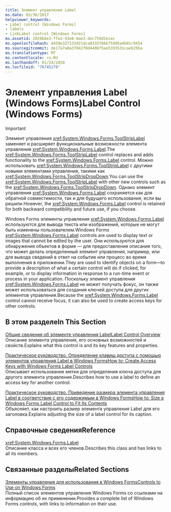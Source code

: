 ```yaml
---
title: Элемент управления Label
ms.date: 03/30/2017
helpviewer_keywords:
- Label control [Windows Forms]
- labels
- LinkLabel control [Windows Forms]
ms.assetid: 2028bbe3-ffe2-43e8-8ae3-dec759d2ecec
ms.openlocfilehash: 8450e32f131921dca0335f66b75905a4b01c9454
ms.sourcegitcommit: de17a7a0a37042f0d4406f5ae5393531caeb25ba
ms.translationtype: MT
ms.contentlocale: ru-RU
ms.lasthandoff: 01/24/2020
ms.locfileid: "76745278"
---
```

# <a name="label-control-windows-forms"></a><span data-ttu-id="e78b3-102">Элемент управления Label (Windows Forms)</span><span class="sxs-lookup"><span data-stu-id="e78b3-102">Label Control (Windows Forms)</span></span>
> [!IMPORTANT]
> <span data-ttu-id="e78b3-103">Элемент управления <xref:System.Windows.Forms.ToolStripLabel> заменяет и расширяет функциональные возможности элемента управления <xref:System.Windows.Forms.Label>.</span><span class="sxs-lookup"><span data-stu-id="e78b3-103">The <xref:System.Windows.Forms.ToolStripLabel> control replaces and adds functionality to the <xref:System.Windows.Forms.Label> control.</span></span> <span data-ttu-id="e78b3-104">Можно использовать <xref:System.Windows.Forms.ToolStripLabel> с другими новыми элементами управления, такими как <xref:System.Windows.Forms.ToolStripDropDown>.</span><span class="sxs-lookup"><span data-stu-id="e78b3-104">You can use the <xref:System.Windows.Forms.ToolStripLabel> with other new controls such as the <xref:System.Windows.Forms.ToolStripDropDown>.</span></span> <span data-ttu-id="e78b3-105">Однако элемент управления <xref:System.Windows.Forms.Label> сохраняется как для обратной совместимости, так и для будущего использования, если вы решили.</span><span class="sxs-lookup"><span data-stu-id="e78b3-105">However, the <xref:System.Windows.Forms.Label> control is retained for both backward compatibility and future use, if you choose.</span></span>  
  
 <span data-ttu-id="e78b3-106">Windows Forms элементы управления <xref:System.Windows.Forms.Label> используются для вывода текста или изображений, которые не могут быть изменены пользователем.</span><span class="sxs-lookup"><span data-stu-id="e78b3-106">Windows Forms <xref:System.Windows.Forms.Label> controls are used to display text or images that cannot be edited by the user.</span></span> <span data-ttu-id="e78b3-107">Они используются для обнаружения объектов в форме — для предоставления описания того, что может делать определенный элемент управления, например, или для вывода сведений в ответ на событие или процесс во время выполнения в приложении.</span><span class="sxs-lookup"><span data-stu-id="e78b3-107">They are used to identify objects on a form—to provide a description of what a certain control will do if clicked, for example, or to display information in response to a run-time event or process in your application.</span></span> <span data-ttu-id="e78b3-108">Поскольку элемент управления <xref:System.Windows.Forms.Label> не может получать фокус, он также может использоваться для создания ключей доступа для других элементов управления.</span><span class="sxs-lookup"><span data-stu-id="e78b3-108">Because the <xref:System.Windows.Forms.Label> control cannot receive focus, it can also be used to create access keys for other controls.</span></span>  
  
## <a name="in-this-section"></a><span data-ttu-id="e78b3-109">В этом разделе</span><span class="sxs-lookup"><span data-stu-id="e78b3-109">In This Section</span></span>  
 [<span data-ttu-id="e78b3-110">Общие сведения об элементе управления Label</span><span class="sxs-lookup"><span data-stu-id="e78b3-110">Label Control Overview</span></span>](label-control-overview-windows-forms.md)  
 <span data-ttu-id="e78b3-111">Описание элемента управления, его основных возможностей и свойств.</span><span class="sxs-lookup"><span data-stu-id="e78b3-111">Explains what this control is and its key features and properties.</span></span>  
  
 [<span data-ttu-id="e78b3-112">Практическое руководство. Определение клавиш доступа с помощью элементов управления Label в Windows Forms</span><span class="sxs-lookup"><span data-stu-id="e78b3-112">How to: Create Access Keys with Windows Forms Label Controls</span></span>](how-to-create-access-keys-with-windows-forms-label-controls.md)  
 <span data-ttu-id="e78b3-113">Описывает использование метки для определения ключа доступа для другого элемента управления.</span><span class="sxs-lookup"><span data-stu-id="e78b3-113">Describes how to use a label to define an access key for another control.</span></span>  
  
 [<span data-ttu-id="e78b3-114">Практическое руководство. Приведение размера элемента управления Label в соответствие с его содержимым в Windows Forms</span><span class="sxs-lookup"><span data-stu-id="e78b3-114">How to: Size a Windows Forms Label Control to Fit Its Contents</span></span>](how-to-size-a-windows-forms-label-control-to-fit-its-contents.md)  
 <span data-ttu-id="e78b3-115">Объясняет, как настроить размер элемента управления Label для его заголовка.</span><span class="sxs-lookup"><span data-stu-id="e78b3-115">Explains adjusting the size of a label control for its caption.</span></span>  
  
## <a name="reference"></a><span data-ttu-id="e78b3-116">Справочные сведения</span><span class="sxs-lookup"><span data-stu-id="e78b3-116">Reference</span></span>  
 <xref:System.Windows.Forms.Label>  
 <span data-ttu-id="e78b3-117">Описание класса и всех его членов.</span><span class="sxs-lookup"><span data-stu-id="e78b3-117">Describes this class and has links to all its members.</span></span>  
  
## <a name="related-sections"></a><span data-ttu-id="e78b3-118">Связанные разделы</span><span class="sxs-lookup"><span data-stu-id="e78b3-118">Related Sections</span></span>  
 [<span data-ttu-id="e78b3-119">Элементы управления для использования в Windows Forms</span><span class="sxs-lookup"><span data-stu-id="e78b3-119">Controls to Use on Windows Forms</span></span>](controls-to-use-on-windows-forms.md)  
 <span data-ttu-id="e78b3-120">Полный список элементов управления Windows Forms со ссылками на информацию об их применении.</span><span class="sxs-lookup"><span data-stu-id="e78b3-120">Provides a complete list of Windows Forms controls, with links to information on their use.</span></span>
